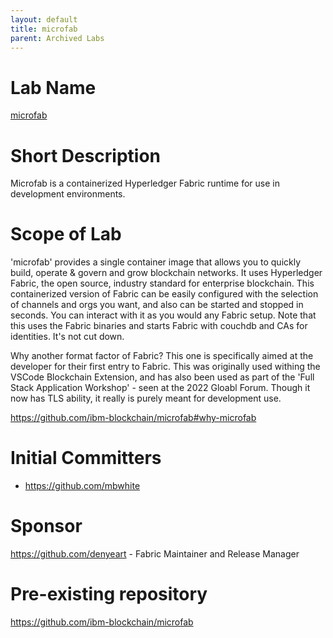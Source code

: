 ```yaml
---
layout: default
title: microfab
parent: Archived Labs
---
```

# Lab Name
[microfab](https://github.com/hyperledger-labs/microfab)

# Short Description
Microfab is a containerized Hyperledger Fabric runtime for use in development environments.

# Scope of Lab
'microfab' provides a single container image that allows you to quickly build, operate & govern and grow blockchain networks. It uses Hyperledger Fabric, the open source, industry standard for enterprise blockchain.
This containerized version of Fabric can be easily configured with the selection of channels and orgs you want, and also can be started and stopped in seconds. You can interact with it as you would any Fabric setup. Note that this uses the Fabric binaries and starts Fabric with couchdb and CAs for identities. It's not cut down.

Why another format factor of Fabric?  This one is specifically aimed at the developer for their first entry to Fabric. This was originally used withing the VSCode Blockchain Extension, and has also been used as part of the 'Full Stack Application Workshop' - seen at the 2022 Gloabl Forum.
Though it now has TLS ability, it really is purely meant for development use.

https://github.com/ibm-blockchain/microfab#why-microfab

# Initial Committers
- https://github.com/mbwhite

# Sponsor
https://github.com/denyeart - Fabric Maintainer and Release Manager

# Pre-existing repository
https://github.com/ibm-blockchain/microfab
